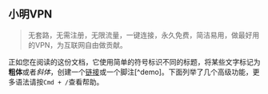 ## 小明VPN

> 无套路，无需注册，无限流量，一键连接，永久免费，简洁易用，做最好用的VPN，为互联网自由做贡献。

正如您在阅读的这份文档，它使用简单的符号标识不同的标题，将某些文字标记为**粗体**或者*斜体*，创建一个[链接](http://www.example.com)或一个脚注[^demo]。下面列举了几个高级功能，更多语法请按`Cmd + /`查看帮助。 
